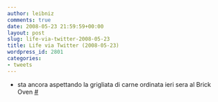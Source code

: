```yaml
---
author: leibniz
comments: true
date: 2008-05-23 21:59:59+00:00
layout: post
slug: life-via-twitter-2008-05-23
title: Life via Twitter (2008-05-23)
wordpress_id: 2801
categories:
- tweets
---
```



	
  * sta ancora aspettando la grigliata di carne ordinata ieri sera al Brick Oven [#](http://twitter.com/leibniz/statuses/818160868)



